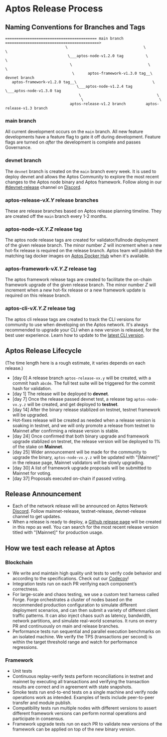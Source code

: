 # Aptos Release Process

## Naming Conventions for Branches and Tags

```
========================================= main branch ==========================================>
                           \                                  \                         \
                            \___aptos-node-v1.2.0 tag          \                         \
                             \                                  \                         \
                              \      aptos-framework-v1.3.0 tag__\                     devnet branch
   aptos-framework-v1.2.0 tag__\                                  \
                                \___aptos-node-v1.2.4 tag          \___aptos-node-v1.3.0 tag
                                 \                                  \
                                  \                                  \
                             aptos-release-v1.2 branch         aptos-release-v1.3 branch

```

### main branch

All current development occurs on the `main` branch. All new feature developments have a feature flag to gate it off during development. Feature flags are turned on _after_ the development is complete and passes Governance.

### devnet branch

The `devnet` branch is created on the `main` branch every week. It is used to deploy devnet and allows the Aptos Community to explore the most recent changes to the Aptos node binary and Aptos framework. Follow along in our [#devnet-release](https://discord.com/channels/945856774056083548/956692649430093904) channel on [Discord](https://discord.gg/aptosnetwork).

### aptos-release-v*X.Y* release branches

These are release branches based on Aptos release planning timeline. They are created off
the `main` branch every 1-2 months.

### aptos-node-v*X.Y.Z* release tag

The aptos node release tags are created for validator/fullnode deployment of the given release branch. The minor number _Z_ will increment when a new hot-fix release is required on the release branch. Aptos team will publish the matching tag docker images on [Aptos Docker Hub](https://hub.docker.com/r/aptoslabs/validator/tags) when it's available.

### aptos-framework-v*X.Y.Z* release tag

The aptos framework release tags are created to facilitate the on-chain framework upgrade of the given release branch. The minor number _Z_ will increment when a new hot-fix release or a new framework update is required on this release branch.

### aptos-cli-v*X.Y.Z* release tag

The aptos cli release tags are created to track the CLI versions for community to use when developing on the Aptos network. It's always recommended to upgrade your CLI when a new version is released, for the best user experience. Learn how to update to the [latest CLI version](https://aptos.dev/tools/aptos-cli/install-cli/install-from-brew/#upgrading-the-cli).

## Aptos Release Lifecycle

(The time length here is a rough estimate, it varies depends on each release.)

- [day 0] A release branch `aptos-release-vx.y` will be created, with a commit hash `abcde`. The full test suite will be triggered for the commit hash for validation.
- [day 1] The release will be deployed to **devnet**.
- [day 7] Once the release passed devnet test, a release tag `aptos-node-vx.y.z` will be created, and get deployed to **testnet**.
- [day 14] After the binary release stablized on testnet, testnet framework will be upgraded.
- Hot-fixes release will be created as needed when a release version is soaking in testnet, and we will only promote a release from testnet to Mainnet after confirming a release version is stable.
- [day 24] Once confirmed that both binary upgrade and framework upgrade stablized on testnet, the release version will be deployed to 1% of the stake on **Mainnet**.
- [day 25] Wider announcement will be made for the community to upgrade the binary, `aptos-node-vx.y.z` will be updated with "[Mainnet]" in the release page, Mainnet validators will be slowly upgrading.
- [day 30] A list of framework upgrade proposals will be submitted to Mainnet for voting.
- [day 37] Proposals executed on-chain if passed voting.

## Release Announcement

- Each of the network release will be announced on Aptos Network [Discord](https://discord.gg/aptosnetwork). Follow mainnet-release, testnet-release, devnet-release channel to get updates.
- When a release is ready to deploy, a [Github release page](https://github.com/aptos-labs/aptos-core/releases) will be created in this repo as well. You can search for the most recent release version titled with "[Mainnet]" for production usage.

## How we test each release at Aptos

### Blockchain

- We write and maintain high quality unit tests to verify code behavior and according to the specifications. Check out our [Codecov](https://app.codecov.io/gh/aptos-labs/aptos-core)!
- Integration tests run on each PR verifying each component’s correctness.
- For large-scale and chaos testing, we use a custom test harness called Forge. Forge orchestrates a cluster of nodes based on the recommended production configuration to simulate different deployment scenarios, and can then submit a variety of different client traffic patterns. It can also inject chaos such as latency, bandwidth, network partitions, and simulate real-world scenarios. It runs on every PR and continuously on main and release branches.
- Performance tests run sequential and parallel execution benchmarks on an isolated machine. We verify the TPS (transactions per second) is within the target threshold range and watch for performance regressions.

### Framework

- Unit tests
- Continuous replay-verify tests perform reconciliations in testnet and mainnet by executing all transactions and verifying the transaction results are correct and in agreement with state snapshots.
- Smoke tests run end-to-end tests on a single machine and verify node operations work as intended. Examples of tests include peer-to-peer transfer and module publish.
- Compatibility tests run multiple nodes with different versions to assert different framework versions can perform normal operations and participate in consensus.
- Framework upgrade tests run on each PR to validate new versions of the framework can be applied on top of the new binary version.
